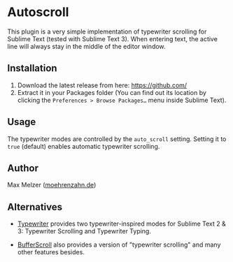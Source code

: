 # Autoscroll

This plugin is a very simple implementation of typewriter scrolling for Sublime Text (tested with Sublime Text 3). When entering text, the active line will always stay in the middle of the editor window.

## Installation

1. Download the latest release from here: <https://github.com/>
2. Extract it in your Packages folder (You can find out its location by clicking the `Preferences > Browse Packages…` menu inside Sublime Text).

## Usage

The typewriter modes are controlled by the `auto_scroll` setting. Setting it to `true` (default) enables automatic typewriter scrolling.

## Author

Max Melzer ([moehrenzahn.de](http://www.moehrenzahn.de/en))

## Alternatives

- [Typewriter](https://github.com/alehandrof/Typewriter) provides two typewriter-inspired modes for Sublime Text 2 & 3: Typewriter Scrolling and Typewriter Typing.

- [BufferScroll](https://github.com/SublimeText/BufferScroll) also provides a version of "typewriter scrolling" and many other features besides.
